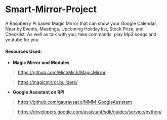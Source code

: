 # Smart-Mirror-Project
A Raspberry Pi based Magic Mirror that can show your Google Calendar, Near by Events, Meetings, Upcoming Holiday list, Stock Prize, and Checklist, As well as talk with you, take commands, play Mp3 songs and youtube for you. 

#### Resources Used:

- **Magic Mirror and Modules**
>  https://github.com/MichMich/MagicMirror

> https://magicmirror.builders/ 

-  **Google Assistant on RPI**
> https://github.com/gauravsacc/MMM-GoogleAssistant

> https://developers.google.com/assistant/sdk/guides/service/python/ 
